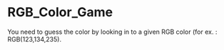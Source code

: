 # RGB_Color_Game
You need to guess the color by looking in to a given RGB color (for ex. : RGB(123,134,235).
